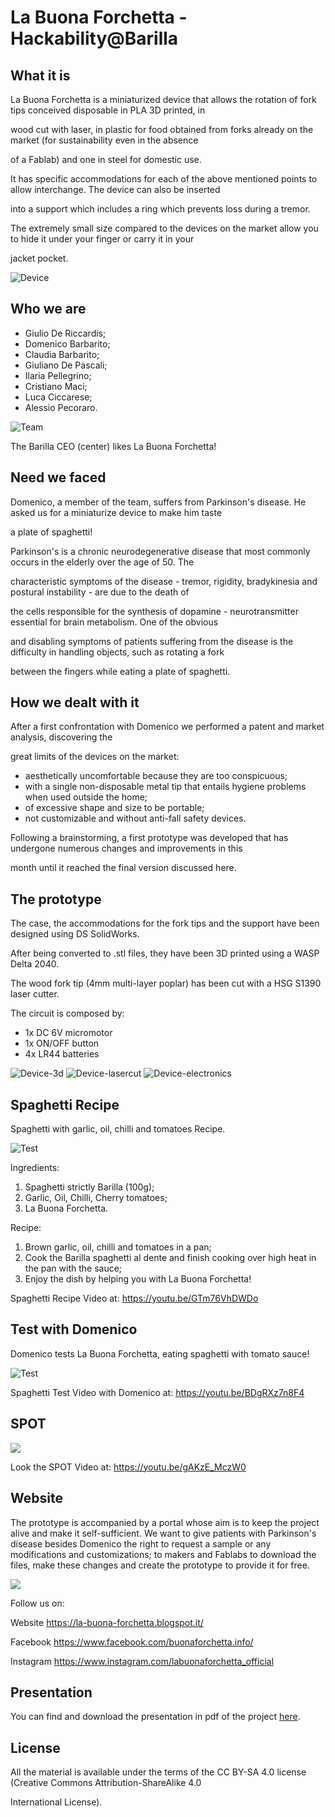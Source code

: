 # La Buona Forchetta - Hackability@Barilla

## What it is
La Buona Forchetta is a miniaturized device that allows the rotation of fork tips conceived disposable in PLA 3D printed, in 

wood cut with laser, in plastic for food obtained from forks already on the market (for sustainability even in the absence 

of a Fablab) and one in steel for domestic use.

It has specific accommodations for each of the above mentioned points to allow interchange. The device can also be inserted 

into a support which includes a ring which prevents loss during a tremor.

The extremely small size compared to the devices on the market allow you to hide it under your finger or carry it in your 

jacket pocket.


![Device](images/device.jpg)

## Who we are
* Giulio De Riccardis;
* Domenico Barbarito;
* Claudia Barbarito;
* Giuliano De Pascali;
* Ilaria Pellegrino;
* Cristiano Maci;
* Luca Ciccarese;
* Alessio Pecoraro.


![Team](team/team.jpg)

The Barilla CEO (center) likes La Buona Forchetta!

## Need we faced

Domenico, a member of the team, suffers from Parkinson's disease. He asked us for a miniaturize device to make him taste 

a plate of spaghetti! 

Parkinson's is a chronic neurodegenerative disease that most commonly occurs in the elderly over the age of 50. The 

characteristic symptoms of the disease - tremor, rigidity, bradykinesia and postural instability - are due to the death of 

the cells responsible for the synthesis of dopamine - neurotransmitter essential for brain metabolism. One of the obvious 

and disabling symptoms of patients suffering from the disease is the difficulty in handling objects, such as rotating a fork 

between the fingers while eating a plate of spaghetti.

## How we dealt with it
After a first confrontation with Domenico we performed a patent and market analysis, discovering the 

great limits of the devices on the market: 

* aesthetically uncomfortable because they are too conspicuous; 
* with a single non-disposable metal tip that entails hygiene problems when used outside the home; 
* of excessive shape and size to be portable; 
* not customizable and without anti-fall safety devices. 

Following a brainstorming, a first prototype was developed that has undergone numerous changes and improvements in this 

month until it reached the final version discussed here.

## The prototype
The case, the accommodations for the fork tips and the support have been designed using DS SolidWorks.

After being converted to .stl files, they have been 3D printed using a WASP Delta 2040.

The wood fork tip (4mm multi-layer poplar) has been cut with a HSG S1390 laser cutter.

The circuit is composed by:

* 1x DC 6V micromotor
* 1x ON/OFF button
* 4x LR44 batteries

![Device-3d](images/3Dprinting.jpg)
![Device-lasercut](images/woodforks.jpg)
![Device-electronics](images/electronics.jpg)

## Spaghetti Recipe
Spaghetti with garlic, oil, chilli and tomatoes Recipe.

![Test](test/spaghetti.jpg)

Ingredients:
1. Spaghetti strictly Barilla (100g);
2. Garlic, Oil, Chilli, Cherry tomatoes;
3. La Buona Forchetta.

Recipe:
1. Brown garlic, oil, chilli and tomatoes in a pan;
2. Cook the Barilla spaghetti al dente and finish cooking over high heat in the pan with the sauce;
3. Enjoy the dish by helping you with La Buona Forchetta!

Spaghetti Recipe Video at: https://youtu.be/GTm76VhDWDo

## Test with Domenico
Domenico tests La Buona Forchetta, eating spaghetti with tomato sauce!

![Test](test/IMG-20180319-WA0023.jpg)


Spaghetti Test Video with Domenico at: https://youtu.be/BDgRXz7n8F4

## SPOT 
![](spot/14.jpg)

Look the SPOT Video at: https://youtu.be/gAKzE_MczW0

## Website
The prototype is accompanied by a portal whose aim is to keep the project alive and make it self-sufficient. 
We want to give patients with Parkinson's disease besides Domenico the right to request a sample or any modifications and customizations; to makers and Fablabs to download the files, make these changes and create the prototype to provide it for free.

![](website/website.png)

Follow us on:

Website https://la-buona-forchetta.blogspot.it/

Facebook https://www.facebook.com/buonaforchetta.info/

Instagram https://www.instagram.com/labuonaforchetta_official



## Presentation
You can find and download the presentation in pdf of the project [here](presentation/Presentation.pdf). 

## License
All the material is available under the terms of the CC BY-SA 4.0 license (Creative Commons Attribution-ShareAlike 4.0 

International License). 
